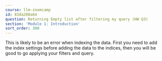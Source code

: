 ```yaml
---
course: llm-zoomcamp
id: 83da208a64
question: Returning Empty list after filtering my query (HW Q3)
section: 'Module 1: Introduction'
sort_order: 300
---
```


This is likely to be an error when indexing the data. First you need to add the index settings before adding the data to the indices, then you will be good to go applying your filters and query.

